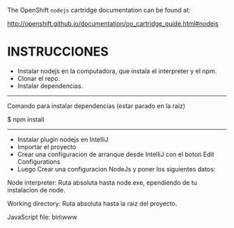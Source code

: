 The OpenShift `nodejs` cartridge documentation can be found at:

http://openshift.github.io/documentation/oo_cartridge_guide.html#nodejs

INSTRUCCIONES
=============

* Instalar nodejs en la computadora, que instala el interpreter y el npm.
* Clonar el repo.
* Instalar dependencias.

---------------------------------------------------------------

Comando para instalar dependencias (estar parado en la raiz)

$ npm install


---------------------------------------------------------------

* Instalar plugin nodejs en IntelliJ
* Importar el proyecto
* Crear una configuracion de arranque desde IntelliJ con el boton Edit Configurations
* Luego Crear una configuracion NodeJs y poner los siguientes datos:

Node interpreter: Ruta absoluta hasta node.exe, ependiendo de tu instalacion de node.

Working directory: Ruta absoluta hasta la raiz del proyecto.

JavaScript file: bin\www
